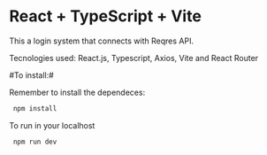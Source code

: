 # React + TypeScript + Vite

This a login system that connects with Reqres API.

Tecnologies used: React.js, Typescript, Axios, Vite and React Router

#To install:# 

Remember to install the dependeces:

```js
 npm install 
```

To run in your localhost

```js
 npm run dev 
```



